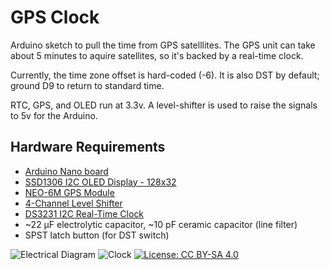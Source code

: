 GPS Clock
===

Arduino sketch to pull the time from GPS satelllites. The GPS unit can take
about 5 minutes to aquire satellites, so it's backed by a real-time clock. 

Currently, the time zone offset is hard-coded (-6).  It is also DST by default;
ground D9 to return to standard time.

RTC, GPS, and OLED run at 3.3v. A level-shifter is used to raise the signals
to 5v for the Arduino.

Hardware Requirements
---

 - [Arduino Nano board](https://www.arduino.cc/en/Main/ArduinoBoardNano)
 - [SSD1306 I2C OLED Display - 128x32](https://www.adafruit.com/product/931)
 - [NEO-6M GPS Module](https://www.u-blox.com/en/product/neo-6-series)
 - [4-Channel Level Shifter](https://www.adafruit.com/product/757)
 - [DS3231 I2C Real-Time Clock](https://learn.adafruit.com/adafruit-ds3231-precision-rtc-breakout/overview)
 - ~22 µF electrolytic capacitor, ~10 pF ceramic capacitor (line filter)
 - SPST latch button (for DST switch)

![Electrical Diagram](https://byron-supertech.visualstudio.com/ef56f05e-3922-43c2-ba28-69bc7d33c53b/_api/_versioncontrol/itemContent?repositoryId=392eab30-28de-4788-9596-0595671727a2&path=%2Fdiagrams%2FGPS-RTC-Clock-nano.png&version=GBmaster&contentOnly=true&__v=5 "GPS Clock diagram")
![Clock](https://byron-supertech.visualstudio.com/ef56f05e-3922-43c2-ba28-69bc7d33c53b/_api/_versioncontrol/itemContent?repositoryId=392eab30-28de-4788-9596-0595671727a2&path=%2Fimages%2F20180325_133028.jpg&version=GBmaster&contentOnly=true&__v=5 "Clock mounted on circuit board")
[![License: CC BY-SA 4.0](https://licensebuttons.net/l/by-sa/4.0/80x15.png)](https://creativecommons.org/licenses/by-sa/4.0/)
